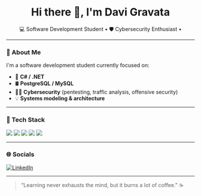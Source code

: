 <h1 align="center">Hi there 👋, I'm Davi Gravata</h1>

<p align="center">
  💻 Software Development Student • 🛡️ Cybersecurity Enthusiast • 
</p>

---

### 🚀 About Me

I'm a software development student currently focused on:

- 🧠 **C# / .NET**
- 🛢️ **PostgreSQL / MySQL**
- 🕵️‍♂️ **Cybersecurity** (pentesting, traffic analysis, offensive security)
- 💡 **Systems modeling & architecture**


---

### 🧰 Tech Stack

<p align="left">
  <img src="https://img.shields.io/badge/C%23-239120?style=for-the-badge&logo=c-sharp&logoColor=white" />
  <img src="https://img.shields.io/badge/C-00599C?style=for-the-badge&logo=c&logoColor=white" />
  <img src="https://img.shields.io/badge/.NET-512BD4?style=for-the-badge&logo=dotnet&logoColor=white" />
  <img src="https://img.shields.io/badge/PostgreSQL-4169E1?style=for-the-badge&logo=postgresql&logoColor=white" />
  <img src="https://img.shields.io/badge/MySQL-00758F?style=for-the-badge&logo=mysql&logoColor=white" />
</p>

---

### 🌐 Socials

[![LinkedIn](https://img.shields.io/badge/LinkedIn-0A66C2?style=flat-square&logo=linkedin&logoColor=white)](https://www.linkedin.com/in/seu-perfil-aqui)

---

> “Learning never exhausts the mind, but it burns a lot of coffee.” ☕  

